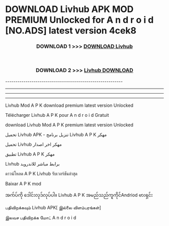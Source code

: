 # DOWNLOAD Livhub  APK MOD PREMIUM Unlocked for A n d r o i d [NO.ADS] latest version 4cek8 



<div align="center">

<h3>DOWNLOAD 1 >>> <a href="https://getmod2.web.app/?judul=Livhub ">DOWNLOAD Livhub </a></h3><br>

<h3>DOWNLOAD 2 >>> <a href="https://getmod2.web.app/?judul=Livhub ">Livhub  DOWNLOAD </a></h3>

</div>
----------------------------------------------------------

----------------------------------------------------------

----------------------------------------------------------

----------------------------------------------------------

Livhub  Mod A P K download premium latest version Unlocked

Télécharger Livhub  A P K pour A n d r o i d Gratuit

download Livhub  Mod A P K premium latest version Unlocked

تحميل Livhub  APK - تنزيل برنامج Livhub  A P K مهكر

تحميل Livhub  مهكر اخر اصدار

تطبيق Livhub  A P K مهكر

Livhub  برابط مباشر للاندرويد

ดาวน์โหลด A P K Livhub  รับเวอร์ชันล่าสุด

Baixar A P K mod

အက်ပ်ကို ဒေါင်းလုဒ်လုပ်ပါ။ Livhub  A P K အမည်သည်ကူကိုင်Andriod ဗားရှင်း

பதிவிறக்கவும் Livhub  APK[ இல்லை விளம்பரங்கள்] 
 
இலவச பதிவிறக்க மோட் A n d r o i d




